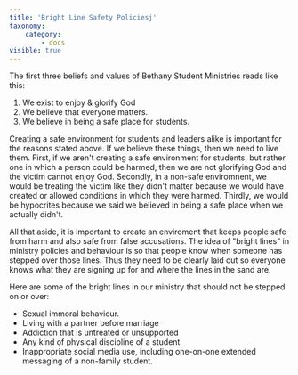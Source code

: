 ```yaml
---
title: 'Bright Line Safety Policiesj'
taxonomy:
    category:
        - docs
visible: true
---
```


The first three beliefs and values of Bethany Student Ministries reads like this: 
1. We exist to enjoy & glorify God
2. We believe that everyone matters.
3. We believe in being a safe place for students. 

Creating a safe environment for students and leaders alike is important for the reasons stated above. If we believe these things, then we need to live them. First, if we aren't creating a safe environment for students, but rather one in which a person could be harmed, then we are not glorifying God and the victim cannot enjoy God. Secondly, in a non-safe enviromnent, we would be treating the victim like they didn't matter because we would have created or allowed conditions in which they were harmed. Thirdly, we would be hypocrites because we said we believed in being a safe place when we actually didn't. 

All that aside, it is important to create an enviroment that keeps people safe from harm and also safe from false accusations. The idea of "bright lines" in ministry policies and behaviour is so that people know when someone has stepped over those lines. Thus they need to be clearly laid out so everyone knows what they are signing up for and where the lines in the sand are.

Here are some of the bright lines in our ministry that should not be stepped on or over:

* Sexual immoral behaviour.
* Living with a partner before marriage
* Addiction that is untreated or unsupported
* Any kind of physical discipline of a student
* Inappropriate social media use, including one-on-one extended messaging of a non-family student.